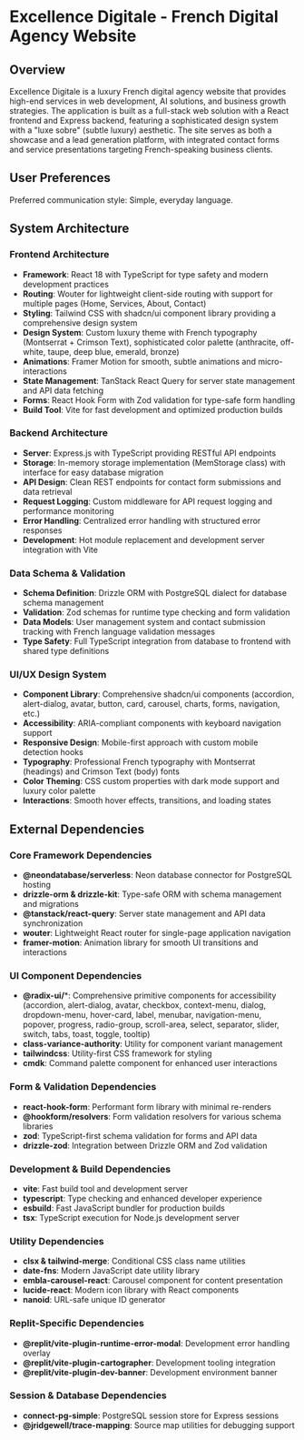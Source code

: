 # Excellence Digitale - French Digital Agency Website

## Overview

Excellence Digitale is a luxury French digital agency website that provides high-end services in web development, AI solutions, and business growth strategies. The application is built as a full-stack web solution with a React frontend and Express backend, featuring a sophisticated design system with a "luxe sobre" (subtle luxury) aesthetic. The site serves as both a showcase and a lead generation platform, with integrated contact forms and service presentations targeting French-speaking business clients.

## User Preferences

Preferred communication style: Simple, everyday language.

## System Architecture

### Frontend Architecture
- **Framework**: React 18 with TypeScript for type safety and modern development practices
- **Routing**: Wouter for lightweight client-side routing with support for multiple pages (Home, Services, About, Contact)
- **Styling**: Tailwind CSS with shadcn/ui component library providing a comprehensive design system
- **Design System**: Custom luxury theme with French typography (Montserrat + Crimson Text), sophisticated color palette (anthracite, off-white, taupe, deep blue, emerald, bronze)
- **Animations**: Framer Motion for smooth, subtle animations and micro-interactions
- **State Management**: TanStack React Query for server state management and API data fetching
- **Forms**: React Hook Form with Zod validation for type-safe form handling
- **Build Tool**: Vite for fast development and optimized production builds

### Backend Architecture
- **Server**: Express.js with TypeScript providing RESTful API endpoints
- **Storage**: In-memory storage implementation (MemStorage class) with interface for easy database migration
- **API Design**: Clean REST endpoints for contact form submissions and data retrieval
- **Request Logging**: Custom middleware for API request logging and performance monitoring
- **Error Handling**: Centralized error handling with structured error responses
- **Development**: Hot module replacement and development server integration with Vite

### Data Schema & Validation
- **Schema Definition**: Drizzle ORM with PostgreSQL dialect for database schema management
- **Validation**: Zod schemas for runtime type checking and form validation
- **Data Models**: User management system and contact submission tracking with French language validation messages
- **Type Safety**: Full TypeScript integration from database to frontend with shared type definitions

### UI/UX Design System
- **Component Library**: Comprehensive shadcn/ui components (accordion, alert-dialog, avatar, button, card, carousel, charts, forms, navigation, etc.)
- **Accessibility**: ARIA-compliant components with keyboard navigation support
- **Responsive Design**: Mobile-first approach with custom mobile detection hooks
- **Typography**: Professional French typography with Montserrat (headings) and Crimson Text (body) fonts
- **Color Theming**: CSS custom properties with dark mode support and luxury color palette
- **Interactions**: Smooth hover effects, transitions, and loading states

## External Dependencies

### Core Framework Dependencies
- **@neondatabase/serverless**: Neon database connector for PostgreSQL hosting
- **drizzle-orm & drizzle-kit**: Type-safe ORM with schema management and migrations
- **@tanstack/react-query**: Server state management and API data synchronization
- **wouter**: Lightweight React router for single-page application navigation
- **framer-motion**: Animation library for smooth UI transitions and interactions

### UI Component Dependencies
- **@radix-ui/***: Comprehensive primitive components for accessibility (accordion, alert-dialog, avatar, checkbox, context-menu, dialog, dropdown-menu, hover-card, label, menubar, navigation-menu, popover, progress, radio-group, scroll-area, select, separator, slider, switch, tabs, toast, toggle, tooltip)
- **class-variance-authority**: Utility for component variant management
- **tailwindcss**: Utility-first CSS framework for styling
- **cmdk**: Command palette component for enhanced user interactions

### Form & Validation Dependencies
- **react-hook-form**: Performant form library with minimal re-renders
- **@hookform/resolvers**: Form validation resolvers for various schema libraries
- **zod**: TypeScript-first schema validation for forms and API data
- **drizzle-zod**: Integration between Drizzle ORM and Zod validation

### Development & Build Dependencies
- **vite**: Fast build tool and development server
- **typescript**: Type checking and enhanced developer experience
- **esbuild**: Fast JavaScript bundler for production builds
- **tsx**: TypeScript execution for Node.js development server

### Utility Dependencies
- **clsx & tailwind-merge**: Conditional CSS class name utilities
- **date-fns**: Modern JavaScript date utility library
- **embla-carousel-react**: Carousel component for content presentation
- **lucide-react**: Modern icon library with React components
- **nanoid**: URL-safe unique ID generator

### Replit-Specific Dependencies
- **@replit/vite-plugin-runtime-error-modal**: Development error handling overlay
- **@replit/vite-plugin-cartographer**: Development tooling integration
- **@replit/vite-plugin-dev-banner**: Development environment banner

### Session & Database Dependencies
- **connect-pg-simple**: PostgreSQL session store for Express sessions
- **@jridgewell/trace-mapping**: Source map utilities for debugging support